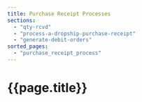```yaml
---
title: Purchase Receipt Processes
sections:
  - "qty-rcvd"
  - "process-a-dropship-purchase-receipt"
  - "generate-debit-orders"
sorted_pages:
  - "purchase_receipt_process"
---
```

# {{page.title}}
